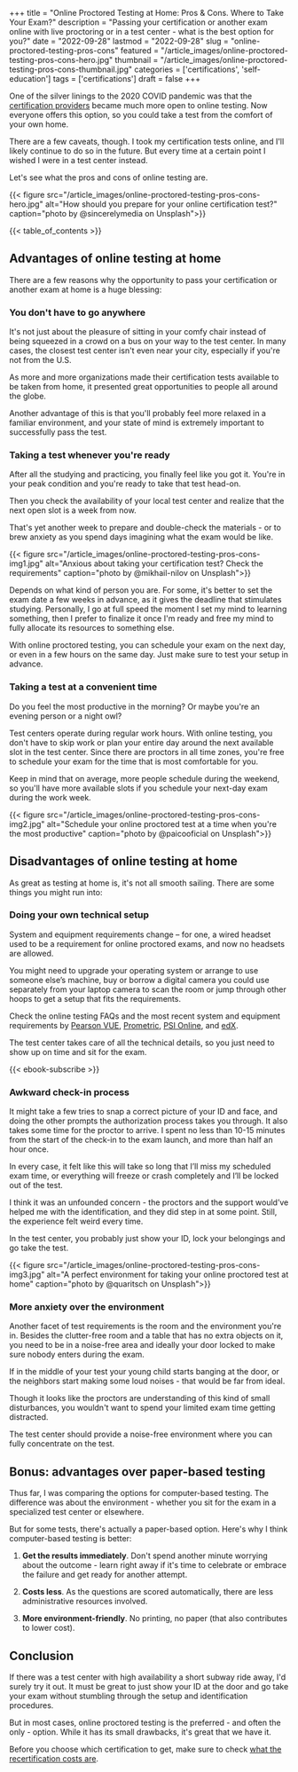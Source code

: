 +++
title = "Online Proctored Testing at Home: Pros & Cons. Where to Take Your Exam?"
description = "Passing your certification or another exam online with live proctoring or in a test center - what is the best option for you?"
date = "2022-09-28"
lastmod = "2022-09-28"
slug = "online-proctored-testing-pros-cons"
featured = "/article_images/online-proctored-testing-pros-cons-hero.jpg"
thumbnail = "/article_images/online-proctored-testing-pros-cons-thumbnail.jpg"
categories = ['certifications', 'self-education']
tags = ['certifications']
draft = false
+++

One of the silver linings to the 2020 COVID pandemic was that the [certification providers](/articles/are-certifications-worth-it) became much more open to online testing. Now everyone offers this option, so you could take a test from the comfort of your own home.

There are a few caveats, though. I took my certification tests online, and I'll likely continue to do so in the future. But every time at a certain point I wished I were in a test center instead.

Let's see what the pros and cons of online testing are.

{{< figure src="/article_images/online-proctored-testing-pros-cons-hero.jpg" alt="How should you prepare for your online certification test?" caption="photo by \@sincerelymedia on Unsplash">}}

{{< table_of_contents >}}


## Advantages of online testing at home

There are a few reasons why the opportunity to pass your certification or another exam at home is a huge blessing:


### You don't have to go anywhere

It's not just about the pleasure of sitting in your comfy chair instead of being squeezed in a crowd on a bus on your way to the test center. In many cases, the closest test center isn't even near your city, especially if you're not from the U.S.

As more and more organizations made their certification tests available to be taken from home, it presented great opportunities to people all around the globe.

Another advantage of this is that you'll probably feel more relaxed in a familiar environment, and your state of mind is extremely important to successfully pass the test.


### Taking a test whenever you're ready

After all the studying and practicing, you finally feel like you got it. You're in your peak condition and you're ready to take that test head-on.

Then you check the availability of your local test center and realize that the next open slot is a week from now.

That's yet another week to prepare and double-check the materials - or to brew anxiety as you spend days imagining what the exam would be like.

{{< figure src="/article_images/online-proctored-testing-pros-cons-img1.jpg" alt="Anxious about taking your certification test? Check the requirements" caption="photo by \@mikhail-nilov on Unsplash">}}

Depends on what kind of person you are. For some, it's better to set the exam date a few weeks in advance, as it gives the deadline that stimulates studying. Personally, I go at full speed the moment I set my mind to learning something, then I prefer to finalize it once I'm ready and free my mind to fully allocate its resources to something else.

With online proctored testing, you can schedule your exam on the next day, or even in a few hours on the same day. Just make sure to test your setup in advance.


### Taking a test at a convenient time

Do you feel the most productive in the morning? Or maybe you're an evening person or a night owl?

Test centers operate during regular work hours. With online testing, you don't have to skip work or plan your entire day around the next available slot in the test center. Since there are proctors in all time zones, you're free to schedule your exam for the time that is most comfortable for you.

Keep in mind that on average, more people schedule during the weekend, so you'll have more available slots if you schedule your next-day exam during the work week.

{{< figure src="/article_images/online-proctored-testing-pros-cons-img2.jpg" alt="Schedule your online proctored test at a time when you're the most productive" caption="photo by \@paicooficial on Unsplash">}}


## Disadvantages of online testing at home

As great as testing at home is, it's not all smooth sailing. There are some things you might run into:


### Doing your own technical setup

System and equipment requirements change – for one, a wired headset used to be a requirement for online proctored exams, and now no headsets are allowed.

You might need to upgrade your operating system or arrange to use someone else’s machine, buy or borrow a digital camera you could use separately from your laptop camera to scan the room or jump through other hoops to get a setup that fits the requirements.

Check the online testing FAQs and the most recent system and equipment requirements by [Pearson VUE](https://home.pearsonvue.com/onvue-tips), [Prometric](https://www.prometric.com/proproctorcandidate), [PSI Online](https://www.psionline.com/en-gb/online-proctoring-guide-test-takers/), and [edX](https://support.edx.org/hc/en-us/articles/360000218027-Proctored-exam-rules-and-requirements).

The test center takes care of all the technical details, so you just need to show up on time and sit for the exam.

{{< ebook-subscribe >}}

### Awkward check-in process

It might take a few tries to snap a correct picture of your ID and face, and doing the other prompts the authorization process takes you through. It also takes some time for the proctor to arrive. I spent no less than 10-15 minutes from the start of the check-in to the exam launch, and more than half an hour once.

In every case, it felt like this will take so long that I’ll miss my scheduled exam time, or everything will freeze or crash completely and I’ll be locked out of the test.

I think it was an unfounded concern - the proctors and the support would’ve helped me with the identification, and they did step in at some point. Still, the experience felt weird every time.

In the test center, you probably just show your ID, lock your belongings and go take the test.

{{< figure src="/article_images/online-proctored-testing-pros-cons-img3.jpg" alt="A perfect environment for taking your online proctored test at home" caption="photo by \@quaritsch on Unsplash">}}


### More anxiety over the environment

Another facet of test requirements is the room and the environment you're in. Besides the clutter-free room and a table that has no extra objects on it, you need to be in a noise-free area and ideally your door locked to make sure nobody enters during the exam.

If in the middle of your test your young child starts banging at the door, or the neighbors start making some loud noises - that would be far from ideal.

Though it looks like the proctors are understanding of this kind of small disturbances, you wouldn't want to spend your limited exam time getting distracted.

The test center should provide a noise-free environment where you can fully concentrate on the test.


## Bonus: advantages over paper-based testing

Thus far, I was comparing the options for computer-based testing. The difference was about the environment - whether you sit for the exam in a specialized test center or elsewhere.

But for some tests, there's actually a paper-based option. Here's why I think computer-based testing is better:



1. **Get the results immediately**.
    Don't spend another minute worrying about the outcome - learn right away if it's time to celebrate or embrace the failure and get ready for another attempt.

2. **Costs less**.
    As the questions are scored automatically, there are less administrative resources involved.

3. **More environment-friendly**.
    No printing, no paper (that also contributes to lower cost).



## Conclusion

If there was a test center with high availability a short subway ride away, I'd surely try it out. It must be great to just show your ID at the door and go take your exam without stumbling through the setup and identification procedures.

But in most cases, online proctored testing is the preferred - and often the only - option. While it has its small drawbacks, it's great that we have it.

Before you choose which certification to get, make sure to check [what the recertification costs are](/articles/top-cybersecurity-providers-recertification-cost).
